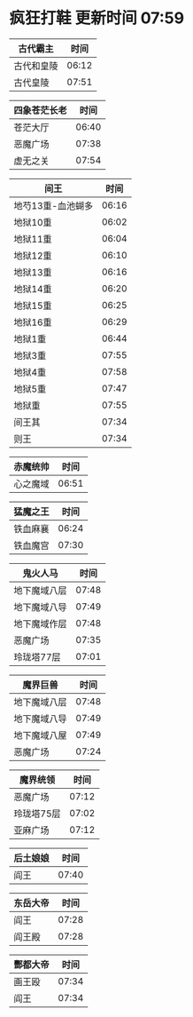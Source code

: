 # 疯狂打鞋 更新时间 07:59

| 古代霸主   | 时间    |
|--------|-------|
| 古代和皇陵 | 06:12 |
| 古代皇陵 | 07:51 |

| 四象苍茫长老   | 时间    |
|--------|-------|
| 苍茫大厅 | 06:40 |
| 恶魔广场 | 07:38 |
| 虚无之关 | 07:54 |

| 间王   | 时间    |
|--------|-------|
| 地芍13重-血池蝴多 | 06:16 |
| 地狱10重 | 06:02 |
| 地狱11重 | 06:04 |
| 地狱12重 | 06:10 |
| 地狱13重 | 06:16 |
| 地狱14重 | 06:20 |
| 地狱15重 | 06:25 |
| 地狱16重 | 06:29 |
| 地狱1重 | 06:44 |
| 地狱3重 | 07:55 |
| 地狱4重 | 07:58 |
| 地狱5重 | 07:47 |
| 地狱重 | 07:55 |
| 间王其 | 07:34 |
| 则王 | 07:34 |

| 赤魔统帅   | 时间    |
|--------|-------|
| 心之魔域 | 06:51 |

| 猛魔之王   | 时间    |
|--------|-------|
| 铁血麻襄 | 06:24 |
| 铁血魔宫 | 07:30 |

| 鬼火人马   | 时间    |
|--------|-------|
| 地下魔域八层 | 07:48 |
| 地下魔域八导 | 07:49 |
| 地下魔域作层 | 07:48 |
| 恶魔广场 | 07:35 |
| 玲珑塔77层 | 07:01 |

| 魔界巨兽   | 时间    |
|--------|-------|
| 地下魔域八层 | 07:48 |
| 地下魔域八导 | 07:49 |
| 地下魔域八屋 | 07:49 |
| 恶魔广场 | 07:24 |

| 魔界统领   | 时间    |
|--------|-------|
| 恶魔广场 | 07:12 |
| 玲珑塔75层 | 07:02 |
| 亚麻广场 | 07:12 |

| 后土娘娘   | 时间    |
|--------|-------|
| 阎王 | 07:40 |

| 东岳大帝   | 时间    |
|--------|-------|
| 阎王 | 07:28 |
| 阎王殿 | 07:28 |

| 酆都大帝   | 时间    |
|--------|-------|
| 画王殴 | 07:34 |
| 阎王 | 07:34 |